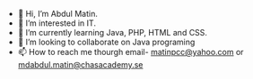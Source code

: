 - 👋 Hi, I’m Abdul Matin.
- 👀 I’m interested in IT.
- 🌱 I’m currently learning Java, PHP, HTML and CSS.
- 💞️ I’m looking to collaborate on Java programing
- 📫 How to reach me thourgh email- matinpcc@yahoo.com or mdabdul.matin@chasacademy.se

<!---
matin889/matin889 is a ✨ special ✨ repository because its `README.md` (this file) appears on your GitHub profile.
You can click the Preview link to take a look at your changes.
--->
